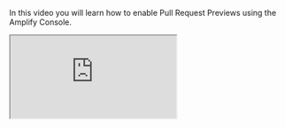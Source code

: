 In this video you will learn how to enable Pull Request Previews using the Amplify Console.

<iframe
  allowfullscreen
  src="https://www.youtube.com/embed/NMln6UpcodE"
></iframe>